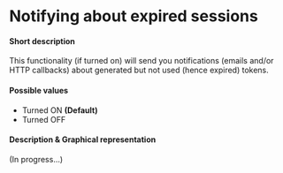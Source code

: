 # Notifying about expired sessions

#### Short description
This functionality (if turned on) will send you notifications (emails and/or HTTP callbacks)
about generated but not used (hence expired) tokens.

#### Possible values
- Turned ON **(Default)**
- Turned OFF

#### Description & Graphical representation
(In progress...)